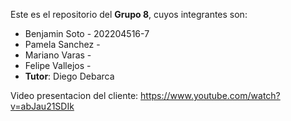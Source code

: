 Este es el repositorio del **Grupo 8**, cuyos integrantes son:
* Benjamin Soto   - 202204516-7
* Pamela Sanchez  -
* Mariano Varas   -
* Felipe Vallejos - 
* **Tutor**: Diego Debarca 

Video presentacion del cliente: https://www.youtube.com/watch?v=abJau21SDIk


